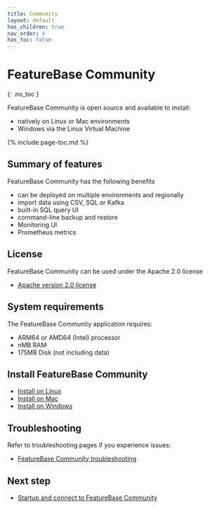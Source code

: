 ```yaml
---
title: Community
layout: default
has_children: true
nav_order: 4
has_toc: false
---
```


# FeatureBase Community
{: .no_toc }

FeatureBase Community is open source and available to install:
* natively on Linux or Mac environments
* Windows via the Linux Virtual Machine

{% include page-toc.md %}

## Summary of features

FeatureBase Community has the following benefits
* can be deployed on multiple environments and regionally
* import data using CSV, SQL or Kafka
* built-in SQL query UI
* command-line backup and restore
* Monitoring UI
* Prometheus metrics

## License

FeatureBase Community can be used under the Apache 2.0 license

* [Apache version 2.0 license](https://www.apache.org/licenses/LICENSE-2.0.html)

## System requirements

The FeatureBase Community application requires:

* ARM64 or AMD64 (Intel) processor
* nMB RAM
* 175MB Disk (not including data)

## Install FeatureBase Community

* [Install on Linux](/docs/community/com-install-linux)
* [Install on Mac](/docs/community/com-install-mac)
* [Install on Windows](/docs/community/com-install-windows)

## Troubleshooting

Refer to troubleshooting pages if you experience issues:

* [FeatureBase Community troubleshooting](/docs/community/com-troubleshooting/com-troubleshooting-home)

## Next step

* [Startup and connect to FeatureBase Community](/docs/community/com-startup-connect)
